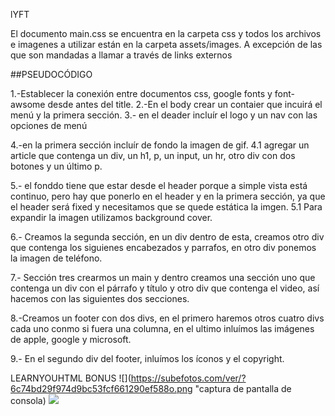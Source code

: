 lYFT

El documento main.css se encuentra en la carpeta css y todos los archivos e imagenes a utilizar están en la carpeta assets/images. A excepción de las que son mandadas a llamar a través de links externos

##PSEUDOCÓDIGO

1.-Establecer la conexión entre documentos css, google fonts y font-awsome desde antes del title.
2.-En el body crear un contaier que incuirá el menú y la primera sección.
3.- en el deader incluír el logo y un nav con las opciones de menú

4.-en la primera sección incluír de fondo la imagen de gif.
4.1 agregar un article que contenga un div, un h1, p, un input, un hr, otro div con dos botones y un último p.

5.- el fonddo tiene que estar desde el header porque a simple vista está continuo, pero hay que ponerlo en el header y en la primera sección, ya que el header será fixed y necesitamos que se quede estática la imgen. 
5.1 Para expandir la imagen utilizamos background cover.

6.- Creamos la segunda sección, en un div dentro de esta, creamos otro div que contenga los siguienes encabezados y parrafos, en otro div ponemos la imagen de teléfono.

7.- Sección tres crearmos un main y dentro creamos una sección uno que contenga un div con el párrafo y título y otro div que contenga el video, así hacemos con las siguientes dos secciones.

8.-Creamos un footer con dos divs, en el primero haremos otros cuatro divs cada uno conmo si fuera una columna, en el ultimo inluímos las imágenes de apple, google y microsoft.
 
 9.- En el segundo div del footer, inluímos los íconos y el copyright.

 
 LEARNYOUHTML BONUS
 ![](https://subefotos.com/ver/?6c74bd29f974d9bc53fcf661290ef588o.png "captura de pantalla de consola)
 ![](http://subefotos.com/ver/?cd74e0534af51734562be4647bb3616bo.png)